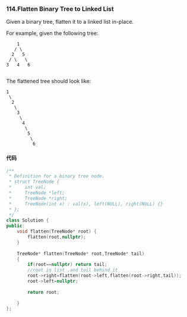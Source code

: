 ### 114.Flatten Binary Tree to Linked List

Given a binary tree, flatten it to a linked list in-place.

For example, given the following tree:

```
    1
   / \
  2   5
 / \   \
3   4   6


```

The flattened tree should look like:

```
1
 \
  2
   \
    3
     \
      4
       \
        5
         \
          6
```

#### 代码

```cpp
/**
 * Definition for a binary tree node.
 * struct TreeNode {
 *     int val;
 *     TreeNode *left;
 *     TreeNode *right;
 *     TreeNode(int x) : val(x), left(NULL), right(NULL) {}
 * };
 */
class Solution {
public:
    void flatten(TreeNode* root) {
        flatten(root,nullptr);
    }
    
    TreeNode* flatten(TreeNode* root,TreeNode* tail)
    {
        if(root==nullptr) return tail;
      	//root is list ,and tail behind it
        root->right=flatten(root->left,flatten(root->right,tail));
        root->left=nullptr;
        
        return root;
        
    }
};
```

